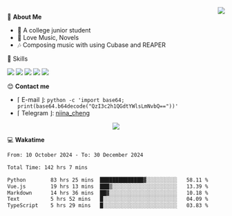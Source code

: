 <a href="#">
    <img align="right" src="https://github-readme-stats-tau-lilac-25.vercel.app/api?username=irorange27&count_private=true&show_icons=true&theme=transparent" />
</a>

💭 **About Me**

- 🏫 A college junior student
- 🍕 Love Music, Novels
- 🎶 Composing music with using Cubase and REAPER


🚀 Skills

![](https://img.shields.io/badge/-python-3e74a2?style=for-the-badge&logo=Python&logoColor=fff
)
![](https://img.shields.io/badge/-javascript-f0db4f?style=for-the-badge&logo=JavaScript&logoColor=fff
)
![](https://img.shields.io/badge/-vue3-41b883?style=for-the-badge&logo=Vue.js&logoColor=fff
)
![](https://img.shields.io/badge/-docker-2496ed?style=for-the-badge&logo=Docker&logoColor=fff
)
![](https://img.shields.io/badge/-linux-000000?style=for-the-badge&logo=Linux&logoColor=fff&color=000
)

😊 **Contact me**

- ⌈ E-mail ⌋: `python -c 'import base64; print(base64.b64decode("QzI3c2h1QGdtYWlsLmNvbQ=="))'`
- ⌈ Telegram ⌋: [niina_cheng](https://t.me/niina_cheng)

</p>
    <p align="center">
    <img src="https://profile-counter.glitch.me/{irorange27}/count.svg" />
</p>

💻 **Wakatime**

<!--START_SECTION:waka-->

```txt
From: 10 October 2024 - To: 30 December 2024

Total Time: 142 hrs 7 mins

Python        83 hrs 25 mins  ██████████████▓░░░░░░░░░░   58.11 %
Vue.js        19 hrs 13 mins  ███▒░░░░░░░░░░░░░░░░░░░░░   13.39 %
Markdown      14 hrs 36 mins  ██▓░░░░░░░░░░░░░░░░░░░░░░   10.18 %
Text          5 hrs 52 mins   █░░░░░░░░░░░░░░░░░░░░░░░░   04.09 %
TypeScript    5 hrs 29 mins   █░░░░░░░░░░░░░░░░░░░░░░░░   03.83 %
```

<!--END_SECTION:waka-->
